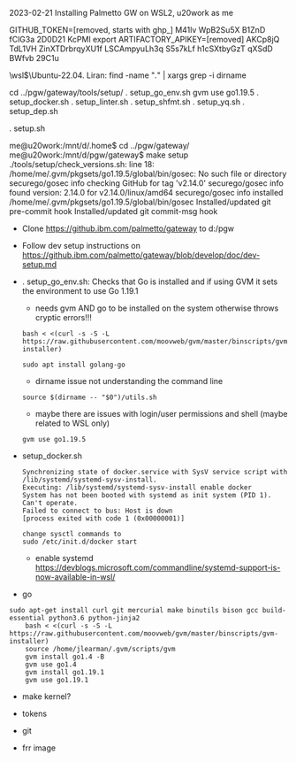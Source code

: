 2023-02-21 Installing Palmetto GW on WSL2, u20work as me

GITHUB_TOKEN=[removed, starts with ghp_] M41lv WpB2Su5X B1ZnD fClG3a 2D0D21 KcPMl
export ARTIFACTORY_APIKEY=[removed] AKCp8jQ TdL1VH ZinXTDrbrqyXU1f LSCAmpyuLh3q S5s7kLf h1cSXtbyGzT qXSdD BWfvb 29C1u

\\wsl$\Ubuntu-22.04.
Liran: find -name "*.*" |  xargs grep -i dirname

cd ../pgw/gateway/tools/setup/
. setup_go_env.sh
gvm use go1.19.5
. setup_docker.sh
. setup_linter.sh
. setup_shfmt.sh
. setup_yq.sh
. setup_dep.sh

. setup.sh

me@u20work:/mnt/d/.home$ cd ../pgw/gateway/
me@u20work:/mnt/d/pgw/gateway$ make setup
./tools/setup/check_versions.sh: line 18: /home/me/.gvm/pkgsets/go1.19.5/global/bin/gosec: No such file or directory
securego/gosec info checking GitHub for tag 'v2.14.0'
securego/gosec info found version: 2.14.0 for v2.14.0/linux/amd64
securego/gosec info installed /home/me/.gvm/pkgsets/go1.19.5/global/bin/gosec
Installed/updated git pre-commit hook
Installed/updated git commit-msg hook




- Clone https://github.ibm.com/palmetto/gateway to d:/pgw

- Follow dev setup instructions on https://github.ibm.com/palmetto/gateway/blob/develop/doc/dev-setup.md

- . setup_go_env.sh: Checks that Go is installed and if using GVM it sets the environment to use Go 1.19.1
	- needs gvm AND go to be installed on the system otherwise throws cryptic errors!!!
	```
	bash < <(curl -s -S -L https://raw.githubusercontent.com/moovweb/gvm/master/binscripts/gvm-installer)
	
	sudo apt install golang-go
	```
	- dirname issue not understanding the command line
	```
	source $(dirname -- "$0")/utils.sh
	```
	- maybe there are issues with login/user permissions and shell (maybe related to WSL only)
	```
	gvm use go1.19.5
	```

- setup_docker.sh

	```
	Synchronizing state of docker.service with SysV service script with /lib/systemd/systemd-sysv-install.
	Executing: /lib/systemd/systemd-sysv-install enable docker
	System has not been booted with systemd as init system (PID 1). Can't operate.
	Failed to connect to bus: Host is down
	[process exited with code 1 (0x00000001)]
	
	change sysctl commands to 
	sudo /etc/init.d/docker start
	```
	
	- enable systemd https://devblogs.microsoft.com/commandline/systemd-support-is-now-available-in-wsl/
	
- go
```
sudo apt-get install curl git mercurial make binutils bison gcc build-essential python3.6 python-jinja2
	bash < <(curl -s -S -L https://raw.githubusercontent.com/moovweb/gvm/master/binscripts/gvm-installer)
	source /home/jlearman/.gvm/scripts/gvm
	gvm install go1.4 -B
	gvm use go1.4
	gvm install go1.19.1
	gvm use go1.19.1
```

- make 
	kernel?

- tokens

- git

- frr image
